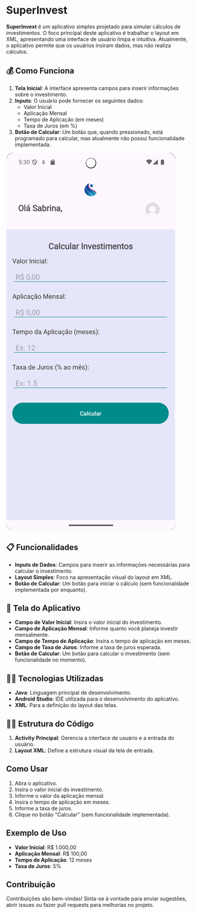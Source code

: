 # SuperInvest

**SuperInvest** é um aplicativo simples projetado para simular cálculos de investimentos. O foco principal deste aplicativo é trabalhar o layout em XML, apresentando uma interface de usuário limpa e intuitiva. Atualmente, o aplicativo permite que os usuários insiram dados, mas não realiza cálculos.

## 💰 Como Funciona

1. **Tela Inicial**: A interface apresenta campos para inserir informações sobre o investimento.
2. **Inputs**: O usuário pode fornecer os seguintes dados:
   - Valor Inicial
   - Aplicação Mensal
   - Tempo de Aplicação (em meses)
   - Taxa de Juros (em %)
3. **Botão de Calcular**: Um botão que, quando pressionado, está programado para calcular, mas atualmente não possui funcionalidade implementada.

![Demonstração SuperInvest](app/src/main/res/drawable/print_superinvest.png)


## 📋 Funcionalidades

- **Inputs de Dados**: Campos para inserir as informações necessárias para calcular o investimento.
- **Layout Simples**: Foco na apresentação visual do layout em XML.
- **Botão de Calcular**: Um botão para iniciar o cálculo (sem funcionalidade implementada por enquanto).

## 📱 Tela do Aplicativo

- **Campo de Valor Inicial**: Insira o valor inicial do investimento.
- **Campo de Aplicação Mensal**: Informe quanto você planeja investir mensalmente.
- **Campo de Tempo de Aplicação**: Insira o tempo de aplicação em meses.
- **Campo de Taxa de Juros**: Informe a taxa de juros esperada.
- **Botão de Calcular**: Um botão para calcular o investimento (sem funcionalidade no momento).

## 👨‍💻 Tecnologias Utilizadas

- **Java**: Linguagem principal de desenvolvimento.
- **Android Studio**: IDE utilizada para o desenvolvimento do aplicativo.
- **XML**: Para a definição do layout das telas.

## 👨‍💻 Estrutura do Código

1. **Activity Principal**: Gerencia a interface de usuário e a entrada do usuário.
2. **Layout XML**: Define a estrutura visual da tela de entrada.

## Como Usar

1. Abra o aplicativo.
2. Insira o valor inicial do investimento.
3. Informe o valor da aplicação mensal.
4. Insira o tempo de aplicação em meses.
5. Informe a taxa de juros.
6. Clique no botão "Calcular" (sem funcionalidade implementada).

## Exemplo de Uso

- **Valor Inicial**: R$ 1.000,00
- **Aplicação Mensal**: R$ 100,00
- **Tempo de Aplicação**: 12 meses
- **Taxa de Juros**: 5%

## Contribuição

Contribuições são bem-vindas! Sinta-se à vontade para enviar sugestões, abrir issues ou fazer pull requests para melhorias no projeto.
